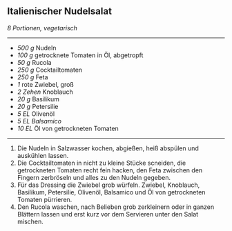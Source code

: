 ## Italienischer Nudelsalat
*8 Portionen, vegetarisch*

---
- *500 g* Nudeln
- *100 g* getrocknete Tomaten in Öl, abgetropft
- *50 g* Rucola
- *250 g* Cocktailtomaten
- *250 g* Feta
- *1* rote Zwiebel, groß
- *2 Zehen* Knoblauch
- *20 g* Basilikum
- *20 g* Petersilie
- *5 EL* Olivenöl
- *5 EL Balsamico*
- *10 EL* Öl von getrockneten Tomaten
---
1. Die Nudeln in Salzwasser kochen, abgießen, heiß abspülen und auskühlen lassen. 
2. Die Cocktailtomaten in nicht zu kleine Stücke scneiden, die getrockneten Tomaten recht fein hacken, den Feta zwischen den Fingern zerbröseln und alles zu den Nudeln gegeben.
3. Für das Dressing die Zwiebel grob würfeln. Zwiebel, Knoblauch, Basilikum, Petersilie, Olivenöl, Balsamico und Öl von getrockneten Tomaten pürrieren.
4. Den Rucola waschen, nach Belieben grob zerkleinern oder in ganzen Blättern lassen und erst kurz vor dem Servieren unter den Salat mischen. 
